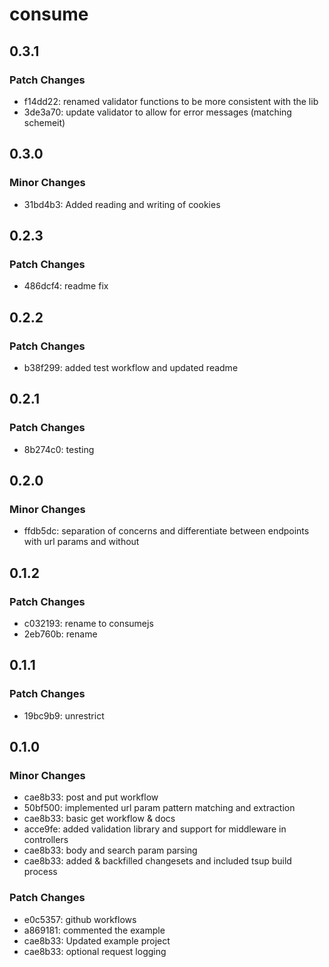 # consume

## 0.3.1

### Patch Changes

- f14dd22: renamed validator functions to be more consistent with the lib
- 3de3a70: update validator to allow for error messages (matching schemeit)

## 0.3.0

### Minor Changes

- 31bd4b3: Added reading and writing of cookies

## 0.2.3

### Patch Changes

- 486dcf4: readme fix

## 0.2.2

### Patch Changes

- b38f299: added test workflow and updated readme

## 0.2.1

### Patch Changes

- 8b274c0: testing

## 0.2.0

### Minor Changes

- ffdb5dc: separation of concerns and differentiate between endpoints with url params and without

## 0.1.2

### Patch Changes

- c032193: rename to consumejs
- 2eb760b: rename

## 0.1.1

### Patch Changes

- 19bc9b9: unrestrict

## 0.1.0

### Minor Changes

- cae8b33: post and put workflow
- 50bf500: implemented url param pattern matching and extraction
- cae8b33: basic get workflow & docs
- acce9fe: added validation library and support for middleware in controllers
- cae8b33: body and search param parsing
- cae8b33: added & backfilled changesets and included tsup build process

### Patch Changes

- e0c5357: github workflows
- a869181: commented the example
- cae8b33: Updated example project
- cae8b33: optional request logging
